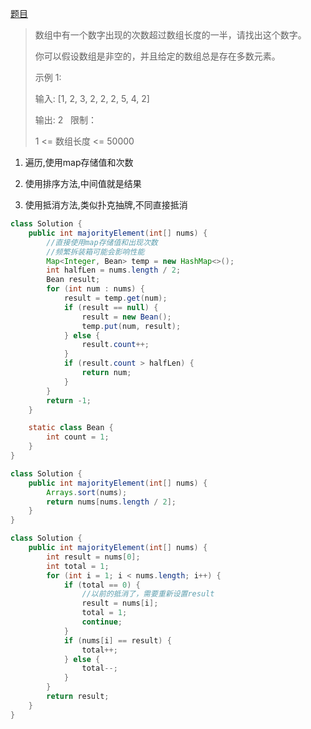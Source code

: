 [题目](https://leetcode-cn.com/problems/shu-zu-zhong-chu-xian-ci-shu-chao-guo-yi-ban-de-shu-zi-lcof/)


>数组中有一个数字出现的次数超过数组长度的一半，请找出这个数字。
>
>你可以假设数组是非空的，并且给定的数组总是存在多数元素。
>
>示例 1:
>
>输入: [1, 2, 3, 2, 2, 2, 5, 4, 2]
>
>输出: 2
> 
>限制：
>
>1 <= 数组长度 <= 50000


1. 遍历,使用map存储值和次数

2. 使用排序方法,中间值就是结果

3. 使用抵消方法,类似扑克抽牌,不同直接抵消

```java
class Solution {
    public int majorityElement(int[] nums) {
        //直接使用map存储值和出现次数
        //频繁拆装箱可能会影响性能
        Map<Integer, Bean> temp = new HashMap<>();
        int halfLen = nums.length / 2;
        Bean result;
        for (int num : nums) {
            result = temp.get(num);
            if (result == null) {
                result = new Bean();
                temp.put(num, result);
            } else {
                result.count++;
            }
            if (result.count > halfLen) {
                return num;
            }
        }
        return -1;
    }

    static class Bean {
        int count = 1;
    }
}
```


```java
class Solution {
    public int majorityElement(int[] nums) {
        Arrays.sort(nums);
        return nums[nums.length / 2];
    }
}
```

```java
class Solution {
    public int majorityElement(int[] nums) {
        int result = nums[0];
        int total = 1;
        for (int i = 1; i < nums.length; i++) {
            if (total == 0) {
                //以前的抵消了，需要重新设置result
                result = nums[i];
                total = 1;
                continue;
            }
            if (nums[i] == result) {
                total++;
            } else {
                total--;
            }
        }
        return result;
    }
}
```

